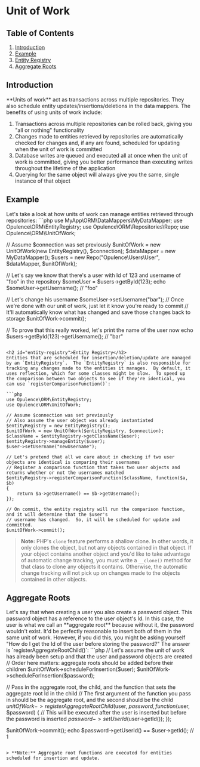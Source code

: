 # Unit of Work

## Table of Contents
1. [Introduction](#introduction)
2. [Example](#example)
3. [Entity Registry](#entity-registry)
4. [Aggregate Roots](#aggregate-roots)

<h2 id="introduction">Introduction</h2>
**Units of work** act as transactions across multiple repositories.  They also schedule entity updates/insertions/deletions in the data mappers.  The benefits of using units of work include:
                                                                                                                                             
1. Transactions across multiple repositories can be rolled back, giving you "all or nothing" functionality
2. Changes made to entities retrieved by repositories are automatically checked for changes and, if any are found, scheduled for updating when the unit of work is committed
3. Database writes are queued and executed all at once when the unit of work is committed, giving you better performance than executing writes throughout the lifetime of the application
4. Querying for the same object will always give you the same, single instance of that object
 
<h2 id="example">Example</h2>
 Let's take a look at how units of work can manage entities retrieved through repositories:
```php
use MyApp\ORM\DataMappers\MyDataMapper;
use Opulence\ORM\EntityRegistry;
use Opulence\ORM\Repositories\Repo;
use Opulence\ORM\UnitOfWork;

// Assume $connection was set previously
$unitOfWork = new UnitOfWork(new EntityRegistry(), $connection);
$dataMapper = new MyDataMapper();
$users = new Repo("Opulence\\Users\\User", $dataMapper, $unitOfWork);

// Let's say we know that there's a user with Id of 123 and username of "foo" in the repository
$someUser = $users->getById(123);
echo $someUser->getUsername(); // "foo"

// Let's change his username
$someUser->setUsername("bar");
// Once we're done with our unit of work, just let it know you're ready to commit
// It'll automatically know what has changed and save those changes back to storage
$unitOfWork->commit();

// To prove that this really worked, let's print the name of the user now
echo $users->getById(123)->getUsername(); // "bar"
```

<h2 id="entity-registry">Entity Registry</h2>
Entities that are scheduled for insertion/deletion/update are managed by an `EntityRegistry`.  The `EntityRegistry` is also responsible for tracking any changes made to the entities it manages.  By default, it uses reflection, which for some classes might be slow.  To speed up the comparison between two objects to see if they're identical, you can use `registerComparisonFunction()`:

```php
use Opulence\ORM\EntityRegistry;
use Opulence\ORM\UnitOfWork;

// Assume $connection was set previously
// Also assume the user object was already instantiated
$entityRegistry = new EntityRegistry();
$unitOfWork = new UnitOfWork($entityRegistry, $connection);
$className = $entityRegistry->getClassName($user);
$entityRegistry->manageEntity($user);
$user->setUsername("newUsername");

// Let's pretend that all we care about in checking if two user objects are identical is comparing their usernames
// Register a comparison function that takes two user objects and returns whether or not the usernames matched
$entityRegistry->registerComparisonFunction($className, function($a, $b)
{
    return $a->getUsername() == $b->getUsername();
});

// On commit, the entity registry will run the comparison function, and it will determine that the $user's
// username has changed.  So, it will be scheduled for update and committed.
$unitOfWork->commit();
```
> **Note:** PHP's `clone` feature performs a shallow clone.  In other words, it only clones the object, but not any objects contained in that object.  If your object contains another object and you'd like to take advantage of automatic change tracking, you must write a `__clone()` method for that class to clone any objects it contains.  Otherwise, the automatic change tracking will not pick up on changes made to the objects contained in other objects.

<h2 id="aggregate-roots">Aggregate Roots</h2>
Let's say that when creating a user you also create a password object.  This password object has a reference to the user object's Id.  In this case, the user is what we call an **aggregate root** because without it, the password wouldn't exist.  It'd be perfectly reasonable to insert both of them in the same unit of work.  However, if you did this, you might be asking yourself "How do I get the Id of the user before storing the password?"  The answer is `registerAggregateRootChild()`:
```php
// Let's assume the unit of work has already been setup and that the user and password objects are created
// Order here matters: aggregate roots should be added before their children
$unitOfWork->scheduleForInsertion($user);
$unitOfWork->scheduleForInsertion($password);

// Pass in the aggregate root, the child, and the function that sets the aggregate root Id in the child
// The first argument of the function you pass in should be the aggregate root, and the second should be the child
$unitOfWork->registerAggregateRootChild($user, $password, function($user, $password)
{
    // This will be executed after the user is inserted but before the password is inserted
    $password->setUserId($user->getId());
});

$unitOfWork->commit();
echo $password->getUserId() == $user->getId(); // 1
```

> **Note:** Aggregate root functions are executed for entities scheduled for insertion and update.